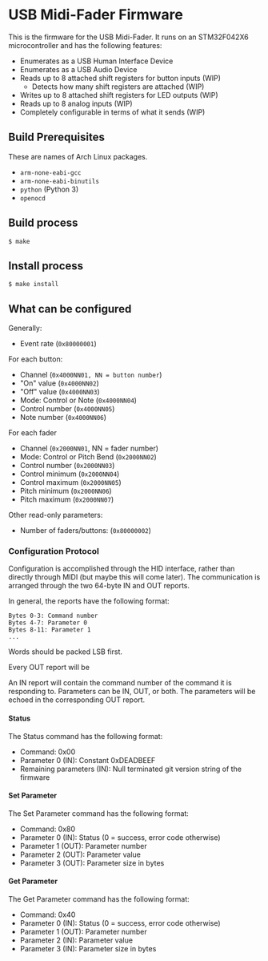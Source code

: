 # USB Midi-Fader Firmware

This is the firmware for the USB Midi-Fader. It runs on an STM32F042X6
microcontroller and has the following features:

- Enumerates as a USB Human Interface Device
- Enumerates as a USB Audio Device
- Reads up to 8 attached shift registers for button inputs (WIP)
  - Detects how many shift registers are attached (WIP)
- Writes up to 8 attached shift registers for LED outputs (WIP)
- Reads up to 8 analog inputs (WIP)
- Completely configurable in terms of what it sends (WIP)

## Build Prerequisites

These are names of Arch Linux packages.

- `arm-none-eabi-gcc`
- `arm-none-eabi-binutils`
- `python` (Python 3)
- `openocd`

## Build process

```
$ make
```

## Install process

```
$ make install
```

## What can be configured

Generally:

- Event rate (`0x80000001`)

For each button:

- Channel (`0x4000NN01, NN = button number`)
- "On" value (`0x4000NN02`)
- "Off" value (`0x4000NN03`)
- Mode: Control or Note (`0x4000NN04`)
- Control number (`0x4000NN05`)
- Note number (`0x4000NN06`)

For each fader

- Channel (`0x2000NN01`, NN = fader number)
- Mode: Control or Pitch Bend (`0x2000NN02`)
- Control number (`0x2000NN03`)
- Control minimum (`0x2000NN04`)
- Control maximum (`0x2000NN05`)
- Pitch minimum (`0x2000NN06`)
- Pitch maximum (`0x2000NN07`)

Other read-only parameters:

- Number of faders/buttons: (`0x80000002`)

### Configuration Protocol

Configuration is accomplished through the HID interface, rather than directly
through MIDI (but maybe this will come later). The communication is arranged
through the two 64-byte IN and OUT reports.

In general, the reports have the following format:

```
Bytes 0-3: Command number
Bytes 4-7: Parameter 0
Bytes 8-11: Parameter 1
...
```

Words should be packed LSB first.

Every OUT report will be 

An IN report will contain the command number of the command it is responding to.
Parameters can be IN, OUT, or both. The parameters will be echoed in the
corresponding OUT report.

#### Status

The Status command has the following format:

 - Command: 0x00
 - Parameter 0 (IN): Constant 0xDEADBEEF
 - Remaining parameters (IN): Null terminated git version string of the firmware

#### Set Parameter

The Set Parameter command has the following format:

 - Command: 0x80
 - Parameter 0 (IN): Status (0 = success, error code otherwise)
 - Parameter 1 (OUT): Parameter number
 - Parameter 2 (OUT): Parameter value
 - Parameter 3 (OUT): Parameter size in bytes

#### Get Parameter

The Get Parameter command has the following format:

 - Command: 0x40
 - Parameter 0 (IN): Status (0 = success, error code otherwise)
 - Parameter 1 (OUT): Parameter number
 - Parameter 2 (IN): Parameter value
 - Parameter 3 (IN): Parameter size in bytes

